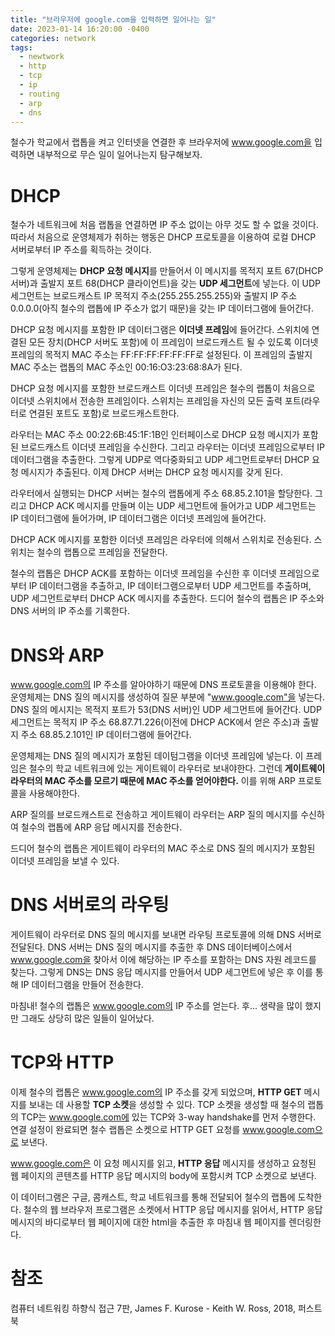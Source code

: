 ```yaml
---
title: "브라우저에 google.com을 입력하면 일어나는 일"
date: 2023-01-14 16:20:00 -0400
categories: network
tags:
  - newtwork
  - http
  - tcp
  - ip
  - routing
  - arp
  - dns
---
```


철수가 학교에서 랩톱을 켜고 인터넷을 연결한 후 브라우저에 www.google.com을 입력하면 내부적으로 무슨 일이 일어나는지 탐구해보자.

# DHCP

철수가 네트워크에 처음 랩톱을 연결하면 IP 주소 없이는 아무 것도 할 수 없을 것이다.
따라서 처음으로 운영체제가 취하는 행동은 DHCP 프로토콜을 이용하여 로컬 DHCP 서버로부터 IP 주소를 획득하는 것이다.

그렇게 운영체제는 **DHCP 요청 메시지**를 만들어서 이 메시지를 목적지 포트 67(DHCP 서버)과 출발지 포트 68(DHCP 클라이언트)을 갖는 **UDP 세그먼트**에 넣는다.
이 UDP 세그먼트는 브로드캐스트 IP 목적지 주소(255.255.255.255)와 출발지 IP 주소 0.0.0.0(아직 철수의 랩톱에 IP 주소가 없기 때문)을 갖는 IP 데이터그램에 들어간다.

DHCP 요청 메시지를 포함한 IP 데이터그램은 **이더넷 프레임**에 들어간다. 스위치에 연결된 모든 장치(DHCP 서버도 포함)에 이 프레임이 브로드캐스트 될 수 있도록
이더넷 프레임의 목적지 MAC 주소는 FF:FF:FF:FF:FF:FF로 설정된다. 이 프레임의 출발지 MAC 주소는 랩톱의 MAC 주소인 00:16:O3:23:68:8A가 된다.

DHCP 요청 메시지를 포함한 브로드캐스트 이더넷 프레임은 철수의 랩톱이 처음으로 이더넷 스위치에서 전송한 프레임이다. 스위치는 프레임을 자신의 모든 출력 포트(라우터로 연결된 포트도 포함)로 브로드캐스트한다.

라우터는 MAC 주소 00:22:6B:45:1F:1B인 인터페이스로 DHCP 요청 메시지가 포함된 브로드캐스트 이더넷 프레임을 수신한다.
그리고 라우터는 이더넷 프레임으로부터 IP 데이터그램을 추출한다. 그렇게 UDP로 역다중화되고 UDP 세그먼트로부터 DHCP 요청 메시지가 추출된다. 이제 DHCP 서버는 DHCP 요청 메시지를 갖게 된다.

라우터에서 실행되는 DHCP 서버는 철수의 랩톱에게 주소 68.85.2.101을 할당한다.
그리고 DHCP ACK 메시지를 만들며 이는 UDP 세그먼트에 들어가고 UDP 세그먼트는 IP 데이터그램에 들어가며, IP 데이터그램은 이더넷 프레임에 들어간다.

DHCP ACK 메시지를 포함한 이더넷 프레임은 라우터에 의해서 스위치로 전송된다. 스위치는 철수의 랩톱으로 프레임을 전달한다.

철수의 랩톱은 DHCP ACK를 포함하는 이더넷 프레임을 수신한 후 이더넷 프레임으로부터 IP 데이터그램을 추출하고, IP 데이터그램으로부터 UDP 세그먼트를 추출하며, UDP 세그먼트로부터 DHCP ACK 메시지를 추출한다.
드디어 철수의 랩톱은 IP 주소와 DNS 서버의 IP 주소를 기록한다.

# DNS와 ARP

www.google.com의 IP 주소를 알아야하기 때문에 DNS 프로토콜을 이용해야 한다. 운영체제는 DNS 질의 메시지를 생성하여 질문 부분에 "www.google.com"을 넣는다.
DNS 질의 메시지는 목적지 포트가 53(DNS 서버)인 UDP 세그먼트에 들어간다. UDP 세그먼트는 목적지 IP 주소 68.87.71.226(이전에 DHCP ACK에서 얻은 주소)과 출발지 주소 68.85.2.101인 IP 데이터그램에 들어간다.

운영체제는 DNS 질의 메시지가 포함된 데이텀그램을 이더넷 프레임에 넣는다. 이 프레임은 철수의 학교 네트워크에 있는 게이트웨이 라우터로 보내야한다.
그런데 **게이트웨이 라우터의 MAC 주소를 모르기 때문에 MAC 주소를 얻어야한다.** 이를 위해 ARP 프로토콜을 사용해야한다.

ARP 질의를 브로드캐스트로 전송하고 게이트웨이 라우터는 ARP 질의 메시지를 수신하여 철수의 랩톱에 ARP 응답 메시지를 전송한다.

드디어 철수의 랩톱은 게이트웨이 라우터의 MAC 주소로 DNS 질의 메시지가 포함된 이더넷 프레임을 보낼 수 있다.

# DNS 서버로의 라우팅

게이트웨이 라우터로 DNS 질의 메시지를 보내면 라우팅 프로토콜에 의해 DNS 서버로 전달된다.
DNS 서버는 DNS 질의 메시지를 추출한 후 DNS 데이터베이스에서 www.google.com을 찾아서 이에 해당하는 IP 주소를 포함하는 DNS 자원 레코드를 찾는다.
그렇게 DNS는 DNS 응답 메시지를 만들어서 UDP 세그먼트에 넣은 후 이를 통해 IP 데이터그램을 만들어 전송한다.

마침내! 철수의 랩톱은 www.google.com의 IP 주소를 얻는다. 후... 생략을 많이 했지만 그래도 상당히 많은 일들이 일어났다.

# TCP와 HTTP

이제 철수의 랩톱은 www.google.com의 IP 주소를 갖게 되었으며, **HTTP GET** 메시지를 보내는 데 사용할 **TCP 소켓**을 생성할 수 있다.
TCP 소켓을 생성할 때 철수의 랩톱의 TCP는 www.google.com에 있는 TCP와 3-way handshake를 먼저 수행한다.
연결 설정이 완료되면 철수 랩톱은 소켓으로 HTTP GET 요청를 www.google.com으로 보낸다.

www.google.com은 이 요청 메시지를 읽고, **HTTP 응답** 메시지를 생성하고 요청된 웹 페이지의 콘텐츠를 HTTP 응답 메시지의 body에 포함시켜 TCP 소켓으로 보낸다.

이 데이터그램은 구글, 콤캐스트, 학교 네트워크를 통해 전달되어 철수의 랩톱에 도착한다. 철수의 웹 브라우저 프로그램은 소켓에서 HTTP 응답 메시지를 읽어서,
HTTP 응답 메시지의 바디로부터 웹 페이지에 대한 html을 추출한 후 마침내 웹 페이지를 렌더링한다.

# 참조

컴퓨터 네트워킹 하향식 접근 7판, James F. Kurose - Keith W. Ross, 2018, 퍼스트북
